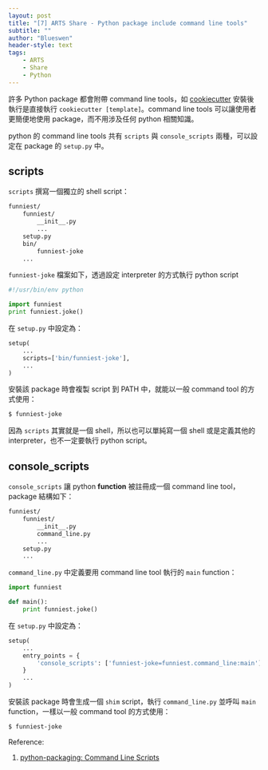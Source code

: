 ```yaml
---
layout: post
title: "[7] ARTS Share - Python package include command line tools"
subtitle: ""
author: "Blueswen"
header-style: text
tags:
    - ARTS
    - Share
    - Python
---
```


許多 Python package 都會附帶 command line tools，如 [cookiecutter](https://github.com/cookiecutter/cookiecutter) 安裝後執行是直接執行 ```cookiecutter [template]```。command line tools 可以讓使用者更簡便地使用 package，而不用涉及任何 python 相關知識。

python 的 command line tools 共有 ```scripts``` 與 ```console_scripts``` 兩種，可以設定在 package 的 ```setup.py``` 中。

## scripts

```scripts``` 撰寫一個獨立的 shell script：

```txt
funniest/
    funniest/
        __init__.py
        ...
    setup.py
    bin/
        funniest-joke
    ...
```

```funniest-joke``` 檔案如下，透過設定 interpreter 的方式執行 python script

```python
#!/usr/bin/env python

import funniest
print funniest.joke()
```

在 ```setup.py``` 中設定為：

```python
setup(
    ...
    scripts=['bin/funniest-joke'],
    ...
)
```

安裝該 package 時會複製 script 到 PATH 中，就能以一般 command tool 的方式使用：

```bash
$ funniest-joke
```

因為 ```scripts``` 其實就是一個 shell，所以也可以單純寫一個 shell 或是定義其他的 interpreter，也不一定要執行 python script。

## console_scripts

```console_scripts``` 讓 python **function** 被註冊成一個 command line tool，package 結構如下：

```txt
funniest/
    funniest/
        __init__.py
        command_line.py
        ...
    setup.py
    ...
```

```command_line.py``` 中定義要用 command line tool 執行的 ```main``` function：

```python
import funniest

def main():
    print funniest.joke()
```

在 ```setup.py``` 中設定為：

```python
setup(
    ...
    entry_points = {
        'console_scripts': ['funniest-joke=funniest.command_line:main'],
    }
    ...
)
```

安裝該 package 時會生成一個 ```shim``` script，執行 ```command_line.py``` 並呼叫 ```main``` function，一樣以一般 command tool 的方式使用：

```bash
$ funniest-joke
```

Reference:

1. [python-packaging: Command Line Scripts](https://python-packaging.readthedocs.io/en/latest/command-line-scripts.html)
